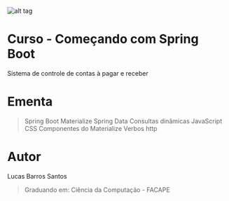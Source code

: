 ![alt tag](https://raw.githubusercontent.com/lucasbarrossantos/SpringBootAndMaterialize/master/index.png)

# Curso - Começando com Spring Boot
Sistema de controle de contas à pagar e receber

# Ementa
> Spring Boot
> Materialize
> Spring Data
> Consultas dinâmicas
> JavaScript
> CSS
> Componentes do Materialize
> Verbos http

# Autor
Lucas Barros Santos
> Graduando em: Ciência da Computação - FACAPE
